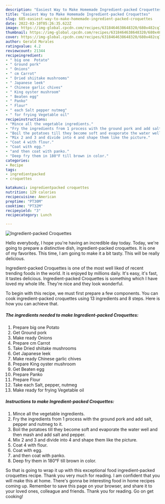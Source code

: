 ```yaml
---
description: "Easiest Way to Make Homemade Ingredient-packed Croquettes"
title: "Easiest Way to Make Homemade Ingredient-packed Croquettes"
slug: 685-easiest-way-to-make-homemade-ingredient-packed-croquettes
date: 2022-03-10T05:26:35.622Z
image: https://img-global.cpcdn.com/recipes/6318464638648320/680x482cq70/ingredient-packed-croquettes-recipe-main-photo.jpg
thumbnail: https://img-global.cpcdn.com/recipes/6318464638648320/680x482cq70/ingredient-packed-croquettes-recipe-main-photo.jpg
cover: https://img-global.cpcdn.com/recipes/6318464638648320/680x482cq70/ingredient-packed-croquettes-recipe-main-photo.jpg
author: Gerald Morales
ratingvalue: 4.2
reviewcount: 21344
recipeingredient:
- " big one  Potato"
- " Ground pork"
- " Onions"
- " cm Carrot"
- " Dried shiitake mushrooms"
- " Japanese leek"
- " Chinese garlic chives"
- " King oyster mushroom"
- " Beaten egg"
- " Panko"
- " Flour"
- " each Salt pepper nutmeg"
- " for frying Vegetable oil"
recipeinstructions:
- "Mince all the vegetable ingredients."
- "Fry the ingredients from 1 process with the ground pork and add salt, pepper and nutmeg to it."
- "Boil the potatoes till they become soft and evaporate the water well and then mash and add salt and pepper."
- "Mix 2 and 3 and divide into 4 and shape them like the picture."
- "Coat 4 with flour."
- "Coat with egg."
- "and then coat with panko."
- "Deep fry them in 180°F till brown in color."
categories:
- Recipe
tags:
- ingredientpacked
- croquettes

katakunci: ingredientpacked croquettes 
nutrition: 129 calories
recipecuisine: American
preptime: "PT30M"
cooktime: "PT32M"
recipeyield: "3"
recipecategory: Lunch

---
```



![Ingredient-packed Croquettes](https://img-global.cpcdn.com/recipes/6318464638648320/680x482cq70/ingredient-packed-croquettes-recipe-main-photo.jpg)

Hello everybody, I hope you're having an incredible day today. Today, we're going to prepare a distinctive dish, ingredient-packed croquettes. It is one of my favorites. This time, I am going to make it a bit tasty. This will be really delicious.



Ingredient-packed Croquettes is one of the most well liked of recent trending foods in the world. It is enjoyed by millions daily. It's easy, it's fast, it tastes delicious. Ingredient-packed Croquettes is something which I have loved my whole life. They're nice and they look wonderful.


To begin with this recipe, we must first prepare a few components. You can cook ingredient-packed croquettes using 13 ingredients and 8 steps. Here is how you can achieve that.

<!--inarticleads1-->

##### The ingredients needed to make Ingredient-packed Croquettes:

1. Prepare  big one  Potato
1. Get  Ground pork
1. Make ready  Onions
1. Prepare  cm Carrot
1. Take  Dried shiitake mushrooms
1. Get  Japanese leek
1. Make ready  Chinese garlic chives
1. Prepare  King oyster mushroom
1. Get  Beaten egg
1. Prepare  Panko
1. Prepare  Flour
1. Take  each Salt, pepper, nutmeg
1. Make ready  for frying Vegetable oil




<!--inarticleads2-->

##### Instructions to make Ingredient-packed Croquettes:

1. Mince all the vegetable ingredients.
1. Fry the ingredients from 1 process with the ground pork and add salt, pepper and nutmeg to it.
1. Boil the potatoes till they become soft and evaporate the water well and then mash and add salt and pepper.
1. Mix 2 and 3 and divide into 4 and shape them like the picture.
1. Coat 4 with flour.
1. Coat with egg.
1. and then coat with panko.
1. Deep fry them in 180°F till brown in color.




So that is going to wrap it up with this exceptional food ingredient-packed croquettes recipe. Thank you very much for reading. I am confident that you will make this at home. There's gonna be interesting food in home recipes coming up. Remember to save this page on your browser, and share it to your loved ones, colleague and friends. Thank you for reading. Go on get cooking!
